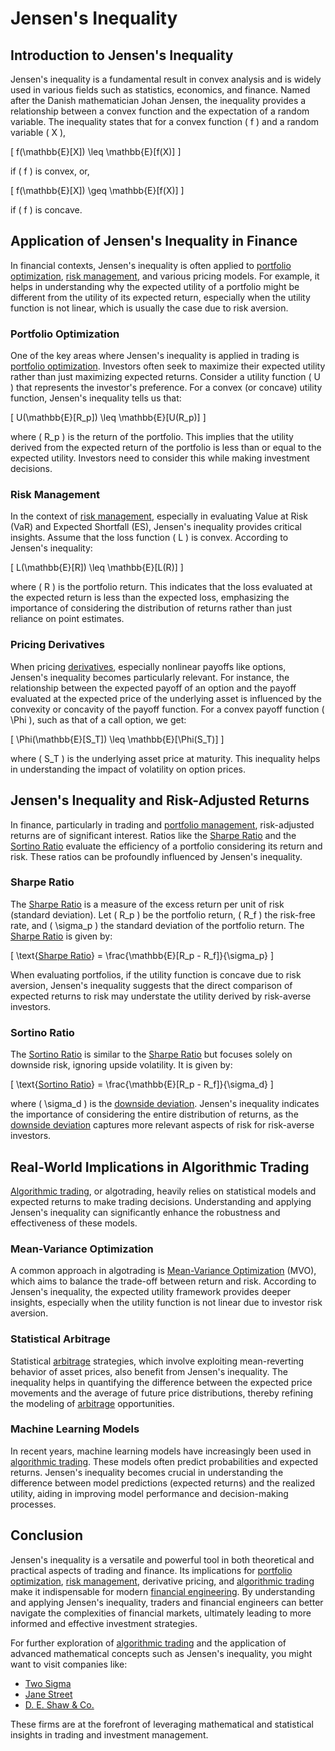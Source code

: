 # Jensen's Inequality

## Introduction to Jensen's Inequality

Jensen's inequality is a fundamental result in convex analysis and is widely used in various fields such as statistics, economics, and finance. Named after the Danish mathematician Johan Jensen, the inequality provides a relationship between a convex function and the expectation of a random variable. The inequality states that for a convex function \( f \) and a random variable \( X \),

\[ f(\mathbb{E}[X]) \leq \mathbb{E}[f(X)] \]

if \( f \) is convex, or,

\[ f(\mathbb{E}[X]) \geq \mathbb{E}[f(X)] \]

if \( f \) is concave. 

## Application of Jensen's Inequality in Finance

In financial contexts, Jensen's inequality is often applied to [portfolio optimization](../p/portfolio_optimization.md), [risk management](../r/risk_management.md), and various pricing models. For example, it helps in understanding why the expected utility of a portfolio might be different from the utility of its expected return, especially when the utility function is not linear, which is usually the case due to risk aversion. 

### Portfolio Optimization

One of the key areas where Jensen's inequality is applied in trading is [portfolio optimization](../p/portfolio_optimization.md). Investors often seek to maximize their expected utility rather than just maximizing expected returns. Consider a utility function \( U \) that represents the investor's preference. For a convex (or concave) utility function, Jensen's inequality tells us that:

\[ U(\mathbb{E}[R_p]) \leq \mathbb{E}[U(R_p)] \]

where \( R_p \) is the return of the portfolio. This implies that the utility derived from the expected return of the portfolio is less than or equal to the expected utility. Investors need to consider this while making investment decisions.

### Risk Management

In the context of [risk management](../r/risk_management.md), especially in evaluating Value at Risk (VaR) and Expected Shortfall (ES), Jensen's inequality provides critical insights. Assume that the loss function \( L \) is convex. According to Jensen's inequality:

\[ L(\mathbb{E}[R]) \leq \mathbb{E}[L(R)] \]

where \( R \) is the portfolio return. This indicates that the loss evaluated at the expected return is less than the expected loss, emphasizing the importance of considering the distribution of returns rather than just reliance on point estimates.

### Pricing Derivatives

When pricing [derivatives](../d/derivatives.md), especially nonlinear payoffs like options, Jensen's inequality becomes particularly relevant. For instance, the relationship between the expected payoff of an option and the payoff evaluated at the expected price of the underlying asset is influenced by the convexity or concavity of the payoff function. For a convex payoff function \( \Phi \), such as that of a call option, we get:

\[ \Phi(\mathbb{E}[S_T]) \leq \mathbb{E}[\Phi(S_T)] \]

where \( S_T \) is the underlying asset price at maturity. This inequality helps in understanding the impact of volatility on option prices.

## Jensen's Inequality and Risk-Adjusted Returns

In finance, particularly in trading and [portfolio management](../p/portfolio_management.md), risk-adjusted returns are of significant interest. Ratios like the [Sharpe Ratio](../s/sharpe_ratio.md) and the [Sortino Ratio](../s/sortino_ratio.md) evaluate the efficiency of a portfolio considering its return and risk. These ratios can be profoundly influenced by Jensen's inequality.

### Sharpe Ratio

The [Sharpe Ratio](../s/sharpe_ratio.md) is a measure of the excess return per unit of risk (standard deviation). Let \( R_p \) be the portfolio return, \( R_f \) the risk-free rate, and \( \sigma_p \) the standard deviation of the portfolio return. The [Sharpe Ratio](../s/sharpe_ratio.md) is given by:

\[ \text{[Sharpe Ratio](../s/sharpe_ratio.md)} = \frac{\mathbb{E}[R_p - R_f]}{\sigma_p} \]

When evaluating portfolios, if the utility function is concave due to risk aversion, Jensen's inequality suggests that the direct comparison of expected returns to risk may understate the utility derived by risk-averse investors.

### Sortino Ratio

The [Sortino Ratio](../s/sortino_ratio.md) is similar to the [Sharpe Ratio](../s/sharpe_ratio.md) but focuses solely on downside risk, ignoring upside volatility. It is given by:

\[ \text{[Sortino Ratio](../s/sortino_ratio.md)} = \frac{\mathbb{E}[R_p - R_f]}{\sigma_d} \]

where \( \sigma_d \) is the [downside deviation](../d/downside_deviation.md). Jensen's inequality indicates the importance of considering the entire distribution of returns, as the [downside deviation](../d/downside_deviation.md) captures more relevant aspects of risk for risk-averse investors.

## Real-World Implications in Algorithmic Trading

[Algorithmic trading](../a/algorithmic_trading.md), or algotrading, heavily relies on statistical models and expected returns to make trading decisions. Understanding and applying Jensen's inequality can significantly enhance the robustness and effectiveness of these models.

### Mean-Variance Optimization

A common approach in algotrading is [Mean-Variance Optimization](../m/mean-variance_optimization.md) (MVO), which aims to balance the trade-off between return and risk. According to Jensen's inequality, the expected utility framework provides deeper insights, especially when the utility function is not linear due to investor risk aversion.

### Statistical Arbitrage

Statistical [arbitrage](../a/arbitrage.md) strategies, which involve exploiting mean-reverting behavior of asset prices, also benefit from Jensen's inequality. The inequality helps in quantifying the difference between the expected price movements and the average of future price distributions, thereby refining the modeling of [arbitrage](../a/arbitrage.md) opportunities.

### Machine Learning Models

In recent years, machine learning models have increasingly been used in [algorithmic trading](../a/algorithmic_trading.md). These models often predict probabilities and expected returns. Jensen's inequality becomes crucial in understanding the difference between model predictions (expected returns) and the realized utility, aiding in improving model performance and decision-making processes.

## Conclusion

Jensen's inequality is a versatile and powerful tool in both theoretical and practical aspects of trading and finance. Its implications for [portfolio optimization](../p/portfolio_optimization.md), [risk management](../r/risk_management.md), derivative pricing, and [algorithmic trading](../a/algorithmic_trading.md) make it indispensable for modern [financial engineering](../f/financial_engineering.md). By understanding and applying Jensen's inequality, traders and financial engineers can better navigate the complexities of financial markets, ultimately leading to more informed and effective investment strategies.

For further exploration of [algorithmic trading](../a/algorithmic_trading.md) and the application of advanced mathematical concepts such as Jensen's inequality, you might want to visit companies like:

- [Two Sigma](https://www.twosigma.com/)
- [Jane Street](https://www.janestreet.com/)
- [D. E. Shaw & Co.](https://www.deshaw.com/)

These firms are at the forefront of leveraging mathematical and statistical insights in trading and investment management.
